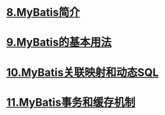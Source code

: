 # [8.MyBatis简介](src/main/java/com/lun/c08/hello) #

# [9.MyBatis的基本用法](src/main/java/com/lun/c09/basic) #

# [10.MyBatis关联映射和动态SQL](src/main/java/com/lun/c10/associationdynamic) #

# [11.MyBatis事务和缓存机制](src/main/java/com/lun/c11/txandcache) #


